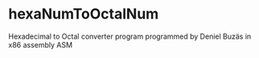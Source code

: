 hexaNumToOctalNum
=================

Hexadecimal to Octal converter program programmed by Deniel Buzäs in x86 assembly ASM